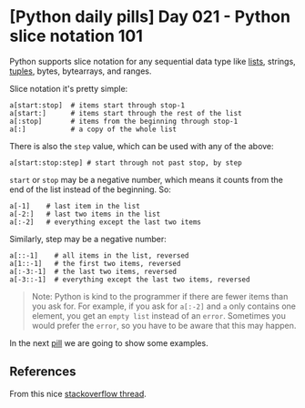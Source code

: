 # [Python daily pills] Day 021 - Python slice notation 101

Python supports slice notation for any sequential data type like [lists](../day-013), strings, [tuples](../day-016), bytes, bytearrays, and ranges.

Slice notation it's pretty simple:

```shell
a[start:stop]  # items start through stop-1
a[start:]      # items start through the rest of the list
a[:stop]       # items from the beginning through stop-1
a[:]           # a copy of the whole list
```

There is also the `step` value, which can be used with any of the above:

```shell
a[start:stop:step] # start through not past stop, by step
```

`start` or `stop` may be a negative number, which means it counts from the end of the list instead of the beginning. So:

```shell
a[-1]    # last item in the list
a[-2:]   # last two items in the list
a[:-2]   # everything except the last two items
```

Similarly, step may be a negative number:

```shell
a[::-1]    # all items in the list, reversed
a[1::-1]   # the first two items, reversed
a[:-3:-1]  # the last two items, reversed
a[-3::-1]  # everything except the last two items, reversed
```

> Note: Python is kind to the programmer if there are fewer items than you ask for. For example, if you ask for `a[:-2]` and `a` only contains one element, you get an `empty list` instead of an `error`. Sometimes you would prefer the `error`, so you have to be aware that this may happen.

In the next [pill](../day-022) we are going to show some examples.

## References

From this nice [stackoverflow thread](https://stackoverflow.com/questions/509211/understanding-slice-notation?page=1&tab=votes#tab-top).
